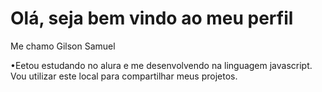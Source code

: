 # Olá, seja bem vindo ao meu perfil 

Me chamo Gilson Samuel 

•Eetou estudando no alura e me desenvolvendo na linguagem javascript. Vou utilizar este local para compartilhar meus projetos.
